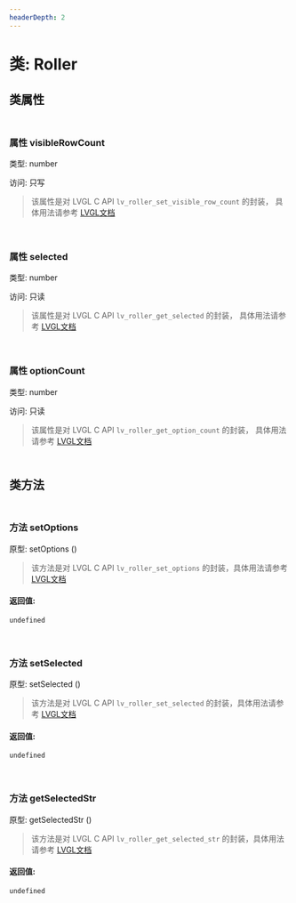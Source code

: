 ```yaml
---
headerDepth: 2
---
```


# 类: Roller
## 类属性

<p style="height: 10px;margin:0px"></p>

### <span class='member-header property'></span> 属性 visibleRowCount

类型: number

访问: 只写

> 该属性是对 LVGL C API `lv_roller_set_visible_row_count` 的封装，
> 具体用法请参考  [LVGL文档](https://docs.lvgl.io/9.0/API/index.html)


<p style="height: 10px;margin:0px"></p>

<p style="height: 10px;margin:0px"></p>

### <span class='member-header property'></span> 属性 selected

类型: number

访问: 只读

> 该属性是对 LVGL C API `lv_roller_get_selected` 的封装，
> 具体用法请参考  [LVGL文档](https://docs.lvgl.io/9.0/API/index.html)


<p style="height: 10px;margin:0px"></p>

<p style="height: 10px;margin:0px"></p>

### <span class='member-header property'></span> 属性 optionCount

类型: number

访问: 只读

> 该属性是对 LVGL C API `lv_roller_get_option_count` 的封装，
> 具体用法请参考  [LVGL文档](https://docs.lvgl.io/9.0/API/index.html)


<p style="height: 10px;margin:0px"></p>

## 类方法

<p style="height: 10px;margin:0px"></p>

### <span class='member-header function'></span> 方法  setOptions


原型:  setOptions
 ()

> 该方法是对 LVGL C API `lv_roller_set_options` 的封装，具体用法请参考  [LVGL文档](https://docs.lvgl.io/9.0/API/index.html)

#### 返回值:

`undefined`

<p style="height: 10px;margin:0px"></p>

<p style="height: 10px;margin:0px"></p>

### <span class='member-header function'></span> 方法  setSelected


原型:  setSelected
 ()

> 该方法是对 LVGL C API `lv_roller_set_selected` 的封装，具体用法请参考  [LVGL文档](https://docs.lvgl.io/9.0/API/index.html)

#### 返回值:

`undefined`

<p style="height: 10px;margin:0px"></p>

<p style="height: 10px;margin:0px"></p>

### <span class='member-header function'></span> 方法  getSelectedStr


原型:  getSelectedStr
 ()

> 该方法是对 LVGL C API `lv_roller_get_selected_str` 的封装，具体用法请参考  [LVGL文档](https://docs.lvgl.io/9.0/API/index.html)

#### 返回值:

`undefined`

<p style="height: 10px;margin:0px"></p>

